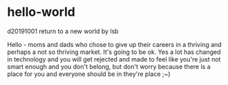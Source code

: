 # hello-world
d20191001 return to a new world by lsb

Hello - moms and dads who chose to give up their careers in a thriving and perhaps a not so thriving market. It's going to be ok. Yes a lot has changed in technology and you will get rejected and made to feel like you're just not smart enough and you don't belong, but don't worry because there is a place for you and everyone should be in they're place ;~)
